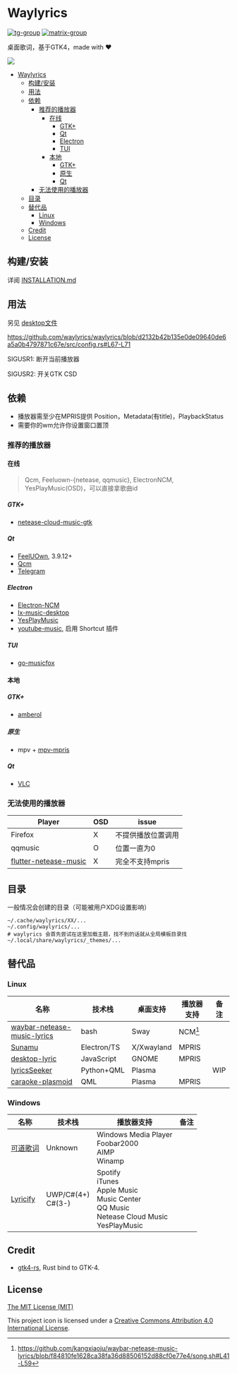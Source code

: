 # Waylyrics

[![tg-group](https://img.shields.io/badge/tg%20group-open-blue)](https://t.me/+FWgnE0GRDYZhNjc1)
[![matrix-group](https://img.shields.io/matrix/waylyrics_x:catgirl.cloud.svg?server_fqdn=matrix.catgirl.cloud)](https://matrix.to/#/#waylyrics_x:catgirl.cloud)

桌面歌词，基于GTK4，made with ❤

![](https://github.com/waylyrics/waylyrics/assets/34085039/dd7d9236-b2ae-47da-b4a3-e19a7d10e31b)

- [Waylyrics](#waylyrics)
  - [构建/安装](#构建安装)
  - [用法](#用法)
  - [依赖](#依赖)
    - [推荐的播放器](#推荐的播放器)
      - [在线](#在线)
        - [GTK+](#gtk)
        - [Qt](#qt)
        - [Electron](#electron)
        - [TUI](#tui)
      - [本地](#本地)
        - [GTK+](#gtk-1)
        - [原生](#原生)
        - [Qt](#qt-1)
    - [无法使用的播放器](#无法使用的播放器)
  - [目录](#目录)
  - [替代品](#替代品)
    - [Linux](#linux)
    - [Windows](#windows)
  - [Credit](#credit)
  - [License](#license)

## 构建/安装

详阅 [INSTALLATION.md](doc/INSTALLATION.md)

## 用法

另见 [desktop文件](io.poly000.waylyrics.desktop)

https://github.com/waylyrics/waylyrics/blob/d2132b42b135e0de09640de6a5a0b4797871c67e/src/config.rs#L67-L71

SIGUSR1: 断开当前播放器

SIGUSR2: 开关GTK CSD

## 依赖

- 播放器需至少在MPRIS提供 Position，Metadata(有title)，PlaybackStatus
- 需要你的wm允许你设置窗口置顶

### 推荐的播放器

#### 在线

> Qcm, Feeluown-{netease, qqmusic}, ElectronNCM, YesPlayMusic(OSD)，可以直接拿歌曲id

##### GTK+

- [netease-cloud-music-gtk](https://github.com/gmg137/netease-cloud-music-gtk)

##### Qt

- [FeelUOwn](https://github.com/feeluown/FeelUOwn/), 3.9.12+
- [Qcm](https://github.com/hypengw/Qcm)
- [Telegram](https://t.me/Music163Bot)

##### Electron

- [Electron-NCM](https://github.com/Rocket1184/electron-netease-cloud-music)
- [lx-music-desktop](https://github.com/lyswhut/lx-music-desktop)
- [YesPlayMusic](https://github.com/qier222/YesPlayMusic)
- [youtube-music](https://github.com/th-ch/youtube-music), 启用 Shortcut 插件

##### TUI

- [go-musicfox](https://github.com/go-musicfox/go-musicfox)

#### 本地

##### GTK+

- [amberol](https://gitlab.gnome.org/World/amberol)

##### 原生

- mpv + [mpv-mpris](https://github.com/hoyon/mpv-mpris)

##### Qt

- [VLC](https://www.videolan.org)

### 无法使用的播放器

[netease-cloud-music-gtk]: https://github.com/gmg137/netease-cloud-music-gtk
[flutter-netease-music]: https://github.com/boyan01/flutter-netease-music
[youtube-music]: https://github.com/th-ch/youtube-music


| Player                  | OSD | issue              |
| ----------------------- | --- | ------------------ |
| Firefox                 | X   | 不提供播放位置调用 |
| qqmusic                 | O   | 位置一直为0        |
| [flutter-netease-music] | X   | 完全不支持mpris    |

## 目录

一般情况会创建的目录（可能被用户XDG设置影响）

```
~/.cache/waylyrics/XX/...
~/.config/waylyrics/...
# waylyrics 会首先尝试在这里加载主题，找不到的话就从全局模板目录找
~/.local/share/waylyrics/_themes/...
```

## 替代品

[waybar-netease-music-lyrics]: https://github.com/kangxiaoju/waybar-netease-music-lyrics
[Sunamu]: https://github.com/NyaomiDEV/Sunamu
[lyricsSeeker]: https://github.com/BruceZhang1993/LyricsSeeker
[caraoke-plasmoid]: https://github.com/Copay/caraoke-plasmoid
[desktop-lyric]: https://github.com/tuberry/desktop-lyric
[可道歌词]: https://www.autolyric.com/
[Lyricify]: https://github.com/WXRIW/Lyricify-App

### Linux

| 名称                          | 技术栈      | 桌面支持   | 播放器支持 | 备注 |
| ----------------------------- | ----------- | ---------- | ---------- | ---- |
| [waybar-netease-music-lyrics] | bash        | Sway       | NCM[^0]    |      |
| [Sunamu]                      | Electron/TS | X/Xwayland | MPRIS      |      |
| [desktop-lyric]               | JavaScript  | GNOME      | MPRIS      |      |
| [lyricsSeeker]                | Python+QML  | Plasma     |            | WIP  |
| [caraoke-plasmoid]            | QML         | Plasma     | MPRIS      |      |

[^0]: https://github.com/kangxiaoju/waybar-netease-music-lyrics/blob/f84810fe1628ca38fa36d88506152d88cf0e77e4/song.sh#L41-L59

### Windows

| 名称       | 技术栈               | 播放器支持                                                                                          | 备注 |
| ---------- | -------------------- | --------------------------------------------------------------------------------------------------- | ---- |
| [可道歌词] | Unknown              | Windows Media Player<br>Foobar2000<br>AIMP<br>Winamp                                                |      |
| [Lyricify] | UWP/C#(4+)<br>C#(3-) | Spotify<br>iTunes<br>Apple Music<br>Music Center<br>QQ Music<br>Netease Cloud Music<br>YesPlayMusic |      |

## Credit

[gtk4-rs]: https://github.com/gtk-rs/gtk4-rs

- [gtk4-rs], Rust bind to GTK-4.


## License

[The MIT License (MIT)](https://raw.githubusercontent.com/waylyrics/waylyrics/master/LICENSE)

This project icon is licensed under a [Creative Commons Attribution 4.0 International License](https://creativecommons.org/licenses/by/4.0/).

